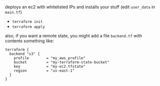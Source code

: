deploys an ec2 with whitelisted IPs and installs your stuff (edit `user_data` in `main.tf`)

 - `terraform init`
 - `terraform apply`

also, if you want a remote state, you might add a file `backend.tf` with contents something like:

```
terraform {
  backend "s3" {
    profile        = "my_aws_profile"
    bucket         = "my-terraform-state-bucket"
    key            = "my-ec2.tfstate"
    region         = "us-east-1"
  }
}
```
